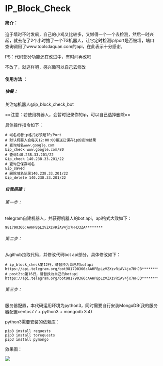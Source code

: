 # IP_Block_Check

#### 简介：

迫于墙时不时发飙，自己的小鸡又比较多，又懒得一个一个去检测，然后一时兴起，就去花了2个小时撸了一个TG机器人，让它定时检测ip/port是否被墙，端口查询调用了www.toolsdaquan.com的api，在此表示十分感谢。

~~PS：代码部分功能还在改进中，有时间再改吧~~

不改了，就这样吧，感兴趣可以自己去修改

#### 使用方法 ：

##### 快餐：      

关注tg机器人@ip_block_check_bot

==注意：若使用机器人，会暂时记录你的ip，可以自己选择删除==

具体操作指令如下：

~~~shell
# 域名或者ip格式必须是IP/Port
# 默认机器人会每天12:00:00推送已保存ip的查询结果
# 查询域名www.google.com
&ip_check www.google.com/80
# 查询140.238.33.201/22
&ip_check 140.238.33.201/22
# 查询已保存域名
&ip_saved
# 删除域名记录140.238.33.201/22
&ip_delete 140.238.33.201/22
~~~

##### 自我搭建：

###### 第一步：

telegram自建机器人，并获得机器人的bot api，api格式大致如下：

~~~
981790366:AAHPBpLzVZXzvRiAV4jx7HHJ3ZA********
~~~

###### 第二步：

从github拉取代码，并修改代码bot api部分，具体修改如下：

~~~
# ip_block_check第12行，请替换为自己的botapi
https://api.telegram.org/bot981790366:AAHPBpLzVZXzvRiAV4jx7HHJ3**********
# post2tg第16行，请替换为自己的botapi
https://api.telegram.org/bot981790366:AAHPBpLzVZXzvRiAV4jx7HHJ3**********
~~~

###### 第三步：

服务器配置，本代码运用环境为python3，同时需要自行安装MongoDB(我的服务器配置centos7.7 + python3 + mongodb 3.4)

python3需要安装的依赖库：

~~~
pip3 install requests
pip3 install torequests
pip3 install pymongo
~~~

效果图：

![](https://i.postimg.cc/QN0tYBzD/cherbim-2019-10-05-20-56-16.jpg)
